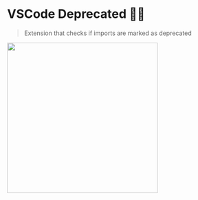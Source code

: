 # VSCode Deprecated 👨‍🎤

> Extension that checks if imports are marked as deprecated

<img src="https://www.publicdomainpictures.net/pictures/140000/velka/writing-hand-1443450634AKr.jpg" width="350" height="auto" />
